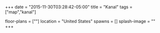 +++
date = "2015-11-30T03:28:42-05:00"
title = "Kanal"
tags = ["map","kanal"]

floor-plans = [""]
location = "United States"
spawns = []
splash-image = ""
+++
